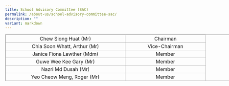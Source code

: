 ```yaml
---
title: School Advisory Committee (SAC)
permalink: /about-us/school-advisory-committee-sac/
description: ""
variant: markdown
---
```

<table class="iveo_table ives_tab_simple3" style="margin: 0px; outline: 0px; padding: 0px; border-collapse: collapse; border: 1px solid rgb(170, 170, 170); width: 890px; height: 152px;"><tbody style="margin: 0px; outline: 0px; padding: 0px;"><tr style="margin: 0px; outline: 0px; padding: 0px;"><td style="margin: 0px; outline: 0px; padding: 2px; text-align: center; border: 1px solid rgb(170, 170, 170); width: 386px;">Chew Siong Huat (Mr)</td><td style="margin: 0px; outline: 0px; padding: 2px; text-align: center; border: 1px solid rgb(170, 170, 170); width: 258px;">Chairman</td></tr><tr style="margin: 0px; outline: 0px; padding: 0px;"><td style="margin: 0px; outline: 0px; padding: 2px; text-align: center; border: 1px solid rgb(170, 170, 170);">Chia Soon Whatt, Arthur (Mr)<br style="margin: 0px; outline: 0px; padding: 0px;"></td><td style="margin: 0px; outline: 0px; padding: 2px; text-align: center; border: 1px solid rgb(170, 170, 170);">Vice-Chairman</td></tr><tr style="margin: 0px; outline: 0px; padding: 0px;"><td style="margin: 0px; outline: 0px; padding: 2px; text-align: center; border: 1px solid rgb(170, 170, 170);">Janice Fiona Lawther (Mdm)<br style="margin: 0px; outline: 0px; padding: 0px;"></td><td style="margin: 0px; outline: 0px; padding: 2px; text-align: center; border: 1px solid rgb(170, 170, 170);">Member</td></tr><tr style="margin: 0px; outline: 0px; padding: 0px;"><td style="margin: 0px; outline: 0px; padding: 2px; text-align: center; border: 1px solid rgb(170, 170, 170);">Guwe Wee Kee Gary (Mr)</td><td style="margin: 0px; outline: 0px; padding: 2px; text-align: center; border: 1px solid rgb(170, 170, 170);">Member</td></tr><tr style="margin: 0px; outline: 0px; padding: 0px;"><td style="margin: 0px; outline: 0px; padding: 2px; text-align: center; border: 1px solid rgb(170, 170, 170);">Nazri Md Dusah (Mr)</td><td style="margin: 0px; outline: 0px; padding: 2px; text-align: center; border: 1px solid rgb(170, 170, 170);">Member</td></tr><tr style="margin: 0px; outline: 0px; padding: 0px;"><td style="margin: 0px; outline: 0px; padding: 2px; text-align: center; border: 1px solid rgb(170, 170, 170);">Yeo Cheow Meng, Roger (Mr)</td><td style="margin: 0px; outline: 0px; padding: 2px; text-align: center; border: 1px solid rgb(170, 170, 170);">Member</td></tr><tr style="margin: 0px; outline: 0px; padding: 0px;"><td style="margin: 0px; outline: 0px; padding: 2px; text-align: center; border: 1px solid rgb(170, 170, 170);">Shaun Tan Zhonghao(Mr)</td><td style="margin: 0px; outline: 0px; padding: 2px; text-align: center; border: 1px solid rgb(170, 170, 170);">Member</td></tr><tr style="margin: 0px; outline: 0px; padding: 0px;"><td style="margin: 0px; outline: 0px; padding: 2px; text-align: center; border: 1px solid rgb(170, 170, 170);">Julia Tay Swan Choo (Ms)</td><td style="margin: 0px; outline: 0px; padding: 2px; text-align: center; border: 1px solid rgb(170, 170, 170);">Member</td></tr></tbody></table>